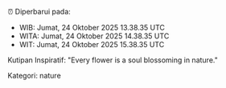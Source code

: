 ⏰ Diperbarui pada:
- WIB: Jumat, 24 Oktober 2025 13.38.35 UTC
- WITA: Jumat, 24 Oktober 2025 14.38.35 UTC
- WIT: Jumat, 24 Oktober 2025 15.38.35 UTC

Kutipan Inspiratif:
"Every flower is a soul blossoming in nature."


Kategori: nature


